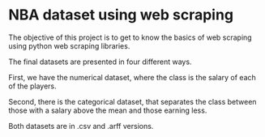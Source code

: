 # NBA dataset using web scraping
The objective of this project is to get to know the basics of web scraping using python web scraping libraries.

The final datasets are presented in four different ways.

First, we have the numerical dataset, where the class is the salary of each of the players.

Second, there is the categorical dataset, that separates the class between those with a salary above the mean and those earning less.

Both datasets are in .csv and .arff versions.
